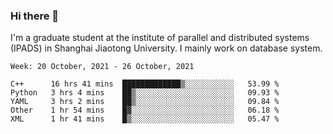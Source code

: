 ### Hi there 👋

I'm a graduate student at the institute of parallel and distributed systems (IPADS) in Shanghai Jiaotong University. I mainly work on database system.

<!--START_SECTION:waka-->
```text
Week: 20 October, 2021 - 26 October, 2021

C++      16 hrs 41 mins  █████████████▒░░░░░░░░░░░   53.99 % 
Python   3 hrs 4 mins    ██▒░░░░░░░░░░░░░░░░░░░░░░   09.93 % 
YAML     3 hrs 2 mins    ██▒░░░░░░░░░░░░░░░░░░░░░░   09.84 % 
Other    1 hr 54 mins    █▓░░░░░░░░░░░░░░░░░░░░░░░   06.18 % 
XML      1 hr 41 mins    █▒░░░░░░░░░░░░░░░░░░░░░░░   05.47 % 
```
<!--END_SECTION:waka-->

<!--
**yqmmm/yqmmm** is a ✨ _special_ ✨ repository because its `README.md` (this file) appears on your GitHub profile.

Here are some ideas to get you started:

- 🔭 I’m currently working on ...
- 🌱 I’m currently learning ...
- 👯 I’m looking to collaborate on ...
- 🤔 I’m looking for help with ...
- 💬 Ask me about ...
- 📫 How to reach me: ...
- 😄 Pronouns: ...
- ⚡ Fun fact: ...
-->
